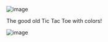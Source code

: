 ![image](https://user-images.githubusercontent.com/40236466/198408568-ecfbf848-7365-4694-af7a-06b6bf7c7bd6.png)

The good old Tic Tac Toe with colors!

![image](https://user-images.githubusercontent.com/40236466/198408692-9cba6f6d-635c-49f8-bf91-1812216a5038.png)
